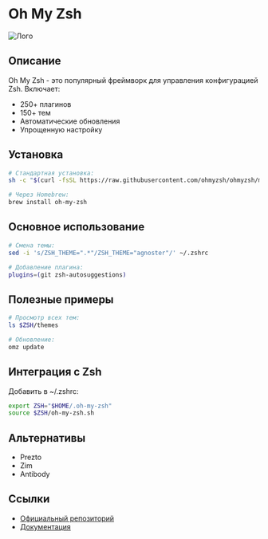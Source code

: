 # Oh My Zsh

![Лого](https://ohmyz.sh/img/OMZLogo_BnW.png)

## Описание
Oh My Zsh - это популярный фреймворк для управления конфигурацией Zsh. Включает:
- 250+ плагинов
- 150+ тем
- Автоматические обновления
- Упрощенную настройку

## Установка
```bash
# Стандартная установка:
sh -c "$(curl -fsSL https://raw.githubusercontent.com/ohmyzsh/ohmyzsh/master/tools/install.sh)"

# Через Homebrew:
brew install oh-my-zsh
```

## Основное использование
```bash
# Смена темы:
sed -i 's/ZSH_THEME=".*"/ZSH_THEME="agnoster"/' ~/.zshrc

# Добавление плагина:
plugins=(git zsh-autosuggestions)
```

## Полезные примеры
```bash
# Просмотр всех тем:
ls $ZSH/themes

# Обновление:
omz update
```

## Интеграция с Zsh
Добавить в ~/.zshrc:
```bash
export ZSH="$HOME/.oh-my-zsh"
source $ZSH/oh-my-zsh.sh
```

## Альтернативы
- Prezto
- Zim
- Antibody

## Ссылки
- [Официальный репозиторий](https://github.com/ohmyzsh/ohmyzsh)
- [Документация](https://ohmyz.sh/)

